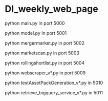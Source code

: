 # DI_weekly_web_page

python main.py in port 5000

python model.py in port 5001

python mergermarket.py in port 5002

python marketscan.py in port 5003

python rollingshortlist.py in port 5004

python webscraper_v*.py in port 5009

python testAssetPackGeneration_v*.py in 5010

python retrieve_bigquery_service_v*.py in 5011